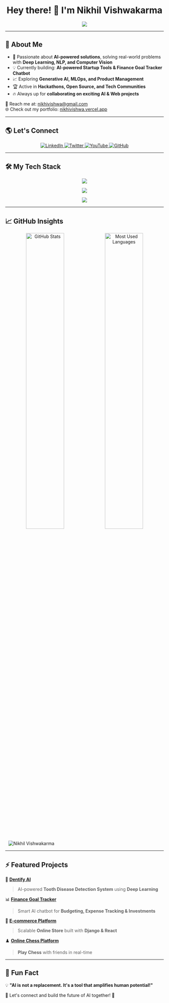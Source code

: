<h1 align="center">Hey there! 👋 I'm Nikhil Vishwakarma</h1>

<p align="center">
  <img src="https://readme-typing-svg.herokuapp.com?font=Fira+Code&weight=600&size=24&pause=1000&color=2AA889&width=800&height=50&lines=Full+Stack+ML+Engineer+%7C+AI+Enthusiast;Building+AI-powered+products+%7C+Tech+Innovator;Problem+Solver+%7C+Lifelong+Learner;Passionate+about+Web+%26+AI+Development">
</p>

---

## 🚀 About Me  
- 🤖 Passionate about **AI-powered solutions**, solving real-world problems with **Deep Learning, NLP, and Computer Vision**  
- 💡 Currently building: **AI-powered Startup Tools & Finance Goal Tracker Chatbot**  
- 📈 Exploring **Generative AI, MLOps, and Product Management**  
- 🏆 Active in **Hackathons, Open Source, and Tech Communities**  
- 🔥 Always up for **collaborating on exciting AI & Web projects**  

📩 Reach me at: [nikhivishwa@gmail.com](mailto:nikhivishwa@gmail.com)  
🌐 Check out my portfolio: [nikhivishwa.vercel.app](https://nikhivishwa.vercel.app/)  

---

## 🌎 Let's Connect  
<p align="center">
  <a href="https://www.linkedin.com/in/nikhivishwa" target="_blank">
    <img src="https://img.shields.io/badge/LinkedIn-0A66C2?style=for-the-badge&logo=linkedin&logoColor=white" alt="LinkedIn"/>
  </a>
  <a href="https://x.com/nikhivishwa" target="_blank">
    <img src="https://img.shields.io/badge/Twitter-1DA1F2?style=for-the-badge&logo=twitter&logoColor=white" alt="Twitter"/>
  </a>
  <a href="https://www.youtube.com/@nikhivishwa" target="_blank">
    <img src="https://img.shields.io/badge/YouTube-FF0000?style=for-the-badge&logo=youtube&logoColor=white" alt="YouTube"/>
  </a>
  <a href="https://github.com/nikhivishwaa" target="_blank">
    <img src="https://img.shields.io/badge/GitHub-181717?style=for-the-badge&logo=github&logoColor=white" alt="GitHub"/>
  </a>
</p>

---

## 🛠️ My Tech Stack  
<p align="center">
  <img src="https://skillicons.dev/icons?i=python,django,fastapi,flask,sklearn,opencv,tensorflow,html,css,tailwind,bootstrap,js,express,react,nextjs" />
</p>
<p align="center">
  <img src="https://skillicons.dev/icons?i=mysql,postgres,mongodb,redis,linux,gcp,aws,firebase" />
</p>
<p align="center">
  <img src="https://skillicons.dev/icons?i=vscode,anaconda,git,github,docker,figma,postman" />
</p>

---

## 📈 GitHub Insights  
<p align="center">
  <img src="https://github-readme-stats.vercel.app/api?username=nikhivishwaa&show_icons=true&theme=tokyonight&hide_border=true" alt="GitHub Stats" width="49%" />
  <img src="https://github-readme-stats.vercel.app/api/top-langs/?username=nikhivishwaa&layout=compact&theme=tokyonight&hide_border=true" alt="Most Used Languages" width="49%" />
</p>
<div style="margin: 10px;">
        <img src="https://github-readme-streak-stats.herokuapp.com/?user=nikhivishwaa&theme=tokyonight" alt="Nikhil Vishwakarma" />
</div>

---

## ⚡ Featured Projects  
🚀 **[Dentify AI](https://github.com/nikhivishwaa/Dentify-AI)**  
> AI-powered **Tooth Disease Detection System** using **Deep Learning**  

📊 **[Finance Goal Tracker](https://github.com/nikhivishwaa/finance-chatbot)**  
> Smart AI chatbot for **Budgeting, Expense Tracking & Investments**  

🏬 **[E-commerce Platform](https://github.com/nikhivishwaa/eCommerce-Django)**  
> Scalable **Online Store** built with **Django & React**  

♟️ **[Online Chess Platform](https://github.com/nikhivishwaa/Chess-Django-React)**  
> **Play Chess** with friends in real-time  

---

## 🎯 Fun Fact  
💡 **"AI is not a replacement. It's a tool that amplifies human potential!"**  

🚀 Let's connect and build the future of AI together! 🚀  
